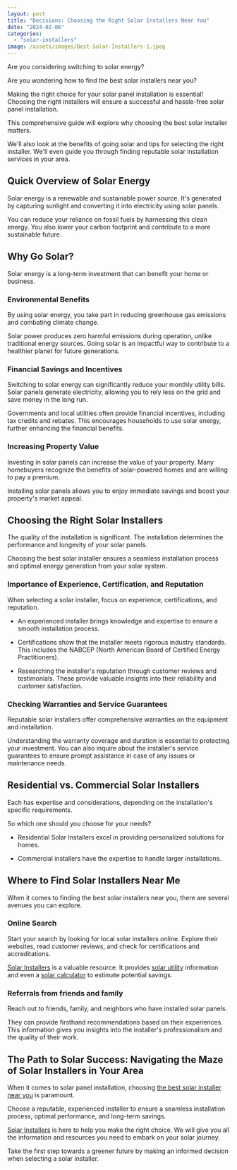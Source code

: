 ```yaml
---
layout: post
title: "Decisions: Choosing the Right Solar Installers Near You"
date: "2024-02-06"
categories: 
  - "solar-installers"
image: /assets/images/Best-Solar-Installers-1.jpeg
---
```


Are you considering switching to solar energy? 

Are you wondering how to find the best solar installers near you?

Making the right choice for your solar panel installation is essential! Choosing the right installers will ensure a successful and hassle-free solar panel installation.

This comprehensive guide will explore why choosing the best solar installer matters.

We'll also look at the benefits of going solar and tips for selecting the right installer. We'll even guide you through finding reputable solar installation services in your area.

## Quick Overview of Solar Energy

Solar energy is a renewable and sustainable power source. It's generated by capturing sunlight and converting it into electricity using solar panels.

You can reduce your reliance on fossil fuels by harnessing this clean energy. You also lower your carbon footprint and contribute to a more sustainable future.

## Why Go Solar?

Solar energy is a long-term investment that can benefit your home or business.

### Environmental Benefits

By using solar energy, you take part in reducing greenhouse gas emissions and combating climate change.

Solar power produces zero harmful emissions during operation, unlike traditional energy sources. Going solar is an impactful way to contribute to a healthier planet for future generations.

### Financial Savings and Incentives

Switching to solar energy can significantly reduce your monthly utility bills. Solar panels generate electricity, allowing you to rely less on the grid and save money in the long run.

Governments and local utilities often provide financial incentives, including tax credits and rebates. This encourages households to use solar energy, further enhancing the financial benefits.

### Increasing Property Value

Investing in solar panels can increase the value of your property. Many homebuyers recognize the benefits of solar-powered homes and are willing to pay a premium.

Installing solar panels allows you to enjoy immediate savings and boost your property's market appeal.

## Choosing the Right Solar Installers

The quality of the installation is significant. The installation determines the performance and longevity of your solar panels.

Choosing the best solar installer ensures a seamless installation process and optimal energy generation from your solar system.

### Importance of Experience, Certification, and Reputation

When selecting a solar installer, focus on experience, certifications, and reputation.

- An experienced installer brings knowledge and expertise to ensure a smooth installation process.

- Certifications show that the installer meets rigorous industry standards. This includes the NABCEP (North American Board of Certified Energy Practitioners).

- Researching the installer's reputation through customer reviews and testimonials. These provide valuable insights into their reliability and customer satisfaction.

### Checking Warranties and Service Guarantees

Reputable solar installers offer comprehensive warranties on the equipment and installation.

Understanding the warranty coverage and duration is essential to protecting your investment. You can also inquire about the installer's service guarantees to ensure prompt assistance in case of any issues or maintenance needs.

## Residential vs. Commercial Solar Installers

Each has expertise and considerations, depending on the installation's specific requirements.

So which one should you choose for your needs?

- Residential Solar Installers excel in providing personalized solutions for homes.

- Commercial installers have the expertise to handle larger installations.

## Where to Find Solar Installers Near Me

When it comes to finding the best solar installers near you, there are several avenues you can explore.

### Online Search

Start your search by looking for local solar installers online. Explore their websites, read customer reviews, and check for certifications and accreditations.

[Solar Installers](/) is a valuable resource. It provides [solar utility](/solar-utility/) information and even a [solar calculator](/solar-calculator/) to estimate potential savings.

### Referrals from friends and family

Reach out to friends, family, and neighbors who have installed solar panels.

They can provide firsthand recommendations based on their experiences. This information gives you insights into the installer's professionalism and the quality of their work.

## The Path to Solar Success: Navigating the Maze of Solar Installers in Your Area

When it comes to solar panel installation, choosing [the best solar installer near you](/) is paramount.

Choose a reputable, experienced installer to ensure a seamless installation process, optimal performance, and long-term savings.

[Solar Installers](/) is here to help you make the right choice. We will give you all the information and resources you need to embark on your solar journey.

Take the first step towards a greener future by making an informed decision when selecting a solar installer.
